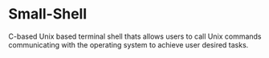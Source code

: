 # Small-Shell
C-based Unix based terminal shell thats allows users to call Unix commands communicating with the operating system to achieve user desired tasks.
